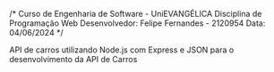 /* Curso de Engenharia de Software - UniEVANGÉLICA
Disciplina de Programação Web 
Desenvolvedor: Felipe Fernandes - 2120954
Data: 04/06/2024
*/

API de carros utilizando Node.js com Express e JSON para o desenvolvimento da API de Carros
